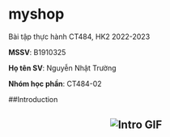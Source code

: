 # myshop

Bài tập thực hành CT484, HK2 2022-2023

**MSSV**: B1910325

**Họ tên SV**: Nguyễn Nhật Trường

**Nhóm học phần**: CT484-02

##Introduction

<h2 align="center">
  <img src="/assets/panow_tech.gif" alt="Intro GIF">
</h2> 
